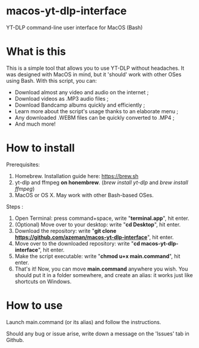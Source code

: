 # macos-yt-dlp-interface
YT-DLP command-line user interface for MacOS (Bash)

# What is this
This is a simple tool that allows you to use YT-DLP without headaches.
It was designed with MacOS in mind, but it 'should' work with other OSes using Bash.
With this script, you can:
  - Download almost any video and audio on the internet ;
  - Download videos as .MP3 audio files ;
  - Download Bandcamp albums quickly and efficiently ;
  - Learn more about the script's usage thanks to an elaborate menu ;
  - Any downloaded .WEBM files can be quickly converted to .MP4 ;
  - And much more!

# How to install
Prerequisites:
  1) Homebrew. Installation guide here: https://brew.sh
  2) yt-dlp and ffmpeg **on honembrew**. (_brew install yt-dlp_ and _brew install ffmpeg_)
  3) MacOS or OS X. May work with other Bash-based OSes.

Steps :
  1) Open Terminal: press command+space, write "**terminal.app**", hit enter.
  2) (Optional) Move over to your desktop: write "**cd Desktop**", hit enter.
  3) Download the repository: write "**git clone https://github.com/azeman/macos-yt-dlp-interface**", hit enter.
  4) Move over to the downloaded repository: write "**cd macos-yt-dlp-interface**", hit enter.
  5) Make the script executable: write "**chmod u+x main.command**", hit enter.
  6) That's it! Now, you can move **main.command** anywhere you wish. You should put it in a folder somewhere, and create an alias: it works just like shortcuts on Windows.

# How to use
Launch main.command (or its alias) and follow the instructions.

Should any bug or issue arise, write down a message on the 'Issues' tab in Github.
